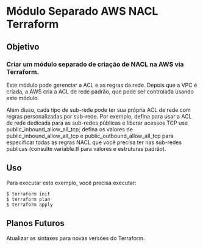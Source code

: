 # **Módulo Separado AWS NACL Terraform**

## **Objetivo**

### **Criar um módulo separado de criação de NACL na AWS via Terraform.**

Este módulo pode gerenciar a ACL e as regras da rede. Depois que a VPC é criada, a AWS cria a ACL de rede padrão, que pode ser controlada usando este módulo.

Além disso, cada tipo de sub-rede pode ter sua própria ACL de rede com regras personalizadas por sub-rede. Por exemplo, defina para usar a ACL de rede dedicada para as sub-redes públicas e liberar acessos TCP use public_inbound_allow_all_tcp; defina os valores de public_inbound_allow_all_tcp e public_outbound_allow_all_tcp para especificar todas as regras NACL que você precisa ter nas sub-redes públicas (consulte variable.tf para valores e estruturas padrão).

## **Uso**

Para executar este exemplo, você precisa executar:

```
$ terraform init
$ terraform plan
$ terraform apply
```

## **Planos Futuros**

Atualizar as sintaxes para novas versões do Terraform.